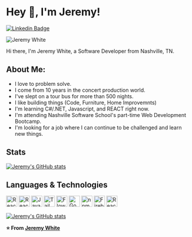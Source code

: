 # Hey 👋, I'm Jeremy!

[![Linkedin Badge](https://img.shields.io/badge/-Jeremy-blue?style=flat&logo=Linkedin&logoColor=white&link=https://www.linkedin.com/in/jeremy-white-dev//)](https://www.linkedin.com/in/jeremy-white-dev//)

<img src="https://komarev.com/ghpvc/?username=JeremyWhiteDev&label=Profile%20views&color=0e75b6&style=flat" alt="Jeremy White" />


 
Hi there, I'm Jeremy White, a Software Developer from Nashville, TN.

## About Me:

- I love to problem solve.
- I come from 10 years in the concert production world.
- I've slept on a tour bus for more than 500 nights.
- I like building things (Code, Furniture, Home Improvemnts)
- I'm learning C#/.NET, Javascript, and REACT right now.
- I'm attending Nashville Software School's part-time Web Development Bootcamp.
- I'm looking for a job where I can continue to be challenged and learn new things.



## Stats

[![Jeremy's GitHub stats](https://github-readme-stats.vercel.app/api?username=jeremywhitedev&show_icons=true&theme=tokyonight)](https://github.com/anuraghazra/github-readme-stats)

## Languages & Technologies

<a href="https://reactjs.org/" title="React JS"><img src="https://github.com/get-icon/geticon/raw/master/icons/react.svg" alt="React JS" width="30px" height="30px"></a>
<a href="https://reactrouter.com/en/main" title="React Router"><img src="https://reactrouter.com/_brand/react-router-mark-color.svg" alt="React Router" width="30px" height="30px"></a>
<a href="https://developer.mozilla.org/en-US/docs/Web/JavaScript" title="JavaScript"><img src="https://github.com/get-icon/geticon/raw/master/icons/javascript.svg" alt="JavaScript" width="30px" height="30px"></a>
<a href="https://tailwindcss.com/" title="Tailwind"><img src="https://github.com/get-icon/geticon/raw/master/icons/tailwindcss-icon.svg" alt="Tailwind" width="30px" height="30px"></a>
<a href="https://flowbite.com/" title="Flowbite"><img src="https://flowbite.com/images/logo.svg" alt="Flowbite" width="30px" height="30px"></a>
<a href="https://maps.google.com/" title="Google Maps"><img src="https://github.com/get-icon/geticon/blob/master/icons/google-maps.svg" alt="Google Maps" width="30px" height="30px"></a>
<a href="https://www.npmjs.com/" title="npm"><img src="https://github.com/get-icon/geticon/raw/master/icons/npm.svg" alt="npm" width="30px" height="30px"></a>
<a href="https://www.firebase.com/" title="Firebase"><img src="https://github.com/get-icon/geticon/raw/master/icons/firebase.svg" alt="Firebase" width="30px" height="30px"></a>
<a href="https://react-query-v3.tanstack.com/" title="React Query"><img src="https://react-query-v3.tanstack.com/_next/static/images/emblem-light-628080660fddb35787ff6c77e97ca43e.svg" alt="React Query" width="30px" height="30px"></a>

[![Jeremy's GitHub stats](https://github-readme-stats.vercel.app/api/top-langs/?username=jeremywhitedev)](https://github.com/anuraghazra/github-readme-stats)

**⭐️ From [Jeremy White](https://github.com/JeremyWhiteDev)**
